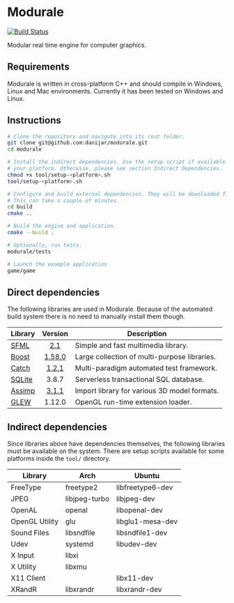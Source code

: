 Modurale
========

[![Build Status][1.1]][1.2]

Modular real time engine for computer graphics.

[1.1]: https://travis-ci.org/danijar/modurale.svg?branch=master
[1.2]: https://travis-ci.org/danijar/modurale

Requirements
------------

Modurale is written in cross-platform C++ and should compile in Windows, Linux
and Mac environments. Currently it has been tested on Windows and Linux.

Instructions
------------

```bash
# Clone the repository and navigate into its root folder.
git clone git@github.com:danijar/modurale.git
cd modurale

# Install the indirect dependencies. Use the setup script if available for
# your platform. Otherwise, please see section Indirect Dependencies.
chmod +x tool/setup-<platform>.sh
tool/setup-<platform>.sh

# Configure and build external dependencies. They will be downloaded first.
# This can take a couple of minutes.
cd build
cmake ..

# Build the engine and application.
cmake --build .

# Optionally, run tests.
modurale/tests

# Launch the example application
game/game
```

Direct dependencies
-------------------

The following libraries are used in Modurale. Because of the automated build
system there is no need to manually install them though.

|    Library    |    Version    |                 Description                  |
| ------------- | :-----------: | -------------------------------------------- |
| [SFML][2.1]   |   [2.1][2.2]  | Simple and fast multimedia library.          |
| [Boost][2.3]  | [1.58.0][2.4] | Large collection of multi-purpose libraries. |
| [Catch][2.5]  |  [1.2.1][2.6] | Multi-paradigm automated test framework.     |
| [SQLite][2.7] |     3.8.7     | Serverless transactional SQL database.       |
| [Assimp][2.8] |  [3.1.1][2.9] | Import library for various 3D model formats. |
| [GLEW][2.10]  |     1.12.0    | OpenGL run-time extension loader.            |

[2.1]: https://github.com/LaurentGomila/SFML
[2.2]: https://github.com/LaurentGomila/SFML/commit/e257909
[2.3]: http://www.boost.org/
[2.4]: https://github.com/boostorg/boost/commit/9ccd339
[2.5]: https://github.com/philsquared/Catch
[2.6]: https://github.com/philsquared/Catch/commit/3b18d9e
[2.7]: http://www.sqlite.org/
[2.8]: https://github.com/assimp/assimp
[2.9]: https://github.com/assimp/assimp/commit/dca3f09
[2.10]: http://glew.sourceforge.net/

Indirect dependencies
---------------------

Since libraries above have dependencies themselves, the following libraries
must be available on the system. There are setup scripts available for some
platforms inside the `tool/` directory.

|    Library     |      Arch     |      Ubuntu      |
| -------------- | ------------- | ---------------- |
| FreeType       | freetype2     | libfreetype6-dev |
| JPEG           | libjpeg-turbo | libjpeg-dev      |
| OpenAL         | openal        | libopenal-dev    |
| OpenGL Utility | glu           | libglu1-mesa-dev |
| Sound Files    | libsndfile    | libsndfile1-dev  |
| Udev           | systemd       | libudev-dev      |
| X Input        | libxi         |                  |
| X Utility      | libxmu        |                  |
| X11 Client     |               | libx11-dev       |
| XRandR         | libxrandr     | libxrandr-dev    |
